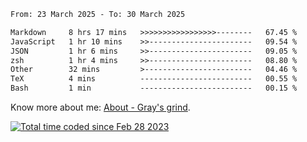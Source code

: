 <!--START_SECTION:waka-->

```txt
From: 23 March 2025 - To: 30 March 2025

Markdown     8 hrs 17 mins   >>>>>>>>>>>>>>>>>--------   67.45 %
JavaScript   1 hr 10 mins    >>-----------------------   09.54 %
JSON         1 hr 6 mins     >>-----------------------   09.05 %
zsh          1 hr 4 mins     >>-----------------------   08.80 %
Other        32 mins         >------------------------   04.46 %
TeX          4 mins          -------------------------   00.55 %
Bash         1 min           -------------------------   00.15 %
```

<!--END_SECTION:waka-->

<!-- [![grayxu's github stats](https://github-readme-stats.vercel.app/api?username=grayxu&count_private=true&show_icons=true)](https://github.com/grayxu) -->

Know more about me: [About - Gray's grind](https://www.grayxu.cn/).
<p align="left">
  <a href="https://wakatime.com/@c69eb31e-43a1-463f-8968-c3449e386f57"><img src="https://wakatime.com/badge/user/c69eb31e-43a1-463f-8968-c3449e386f57.svg" title="Total time coded since Feb 28 2023" /></a>
</p>

